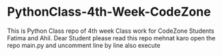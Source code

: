 # PythonClass-4th-Week-CodeZone
This is Python Class repo of 4th week Class work for CodeZone Students Fatima and Ahil.
Dear Student please read this repo 
mehnat karo
open the repo main.py and uncomment line by line also execute
